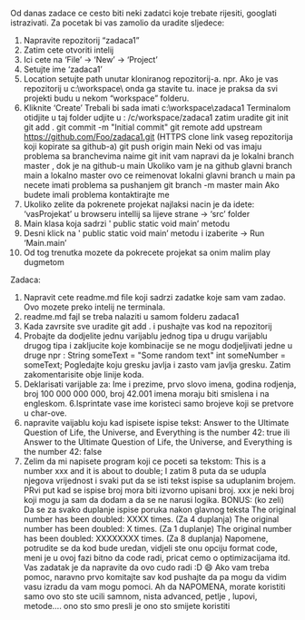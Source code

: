 Od danas zadace ce cesto biti neki zadatci koje trebate rijesiti, googlati istrazivati.
Za pocetak bi vas zamolio da uradite sljedece:
1. Napravite repozitorij “zadaca1”
2. Zatim cete otvoriti intelij
3. Ici cete na ‘File’ -> ‘New’ -> ‘Project’
4. Setujte ime ‘zadaca1’
5. Location setujte path unutar kloniranog repozitorij-a.
   npr. Ako je vas repozitorij u c:\workspace\ onda ga stavite tu.
   inace je praksa da svi projekti budu u nekom “workspace” folderu.
6. Kliknite ‘Create’
   Trebali bi sada imati c:\workspace\zadaca1
   Terminalom otidjite u taj folder
   udjite u : /c/workspace/zadaca1
   zatim uradite
   git init
   git add .
   git commit -m "Initial commit"
   git remote add upstream https://github.com/Foo/zadaca1.git  (HTTPS clone link vaseg repozitorija koji kopirate sa github-a)
   git push origin main
   Neki od vas imaju problema sa branchevima naime git init vam napravi da je lokalni branch master , dok je na github-u main
   Ukoliko vam je na github glavni branch main a lokalno master ovo ce reimenovat lokalni glavni branch u main pa necete imati problema sa pushanjem
   git branch -m master main
   Ako budete imali problema kontaktirajte me
8. Ukoliko zelite da pokrenete projekat najlaksi nacin je da idete:
   ‘vasProjekat’ u browseru intellij sa lijeve strane -> ‘src’ folder
9. Main klasa koja sadrzi ' public static void main’ metodu
10. Desni klick na ' public static void main’ metodu i izaberite -> Run ‘Main.main’
11. Od tog trenutka mozete da pokrecete projekat sa onim malim play dugmetom
    
 
Zadaca:
1. Napravit cete readme.md file koji sadrzi zadatke koje sam vam zadao. Ovo mozete preko intelij ne terminala.
2. readme.md fajl se treba nalaziti u samom folderu zadaca1
3. Kada zavrsite sve uradite
   git add .
   i pushajte vas kod na repozitorij
4. Probajte da dodjelite jednu varijablu jednog tipa u drugu varijablu drugog tipa i zakljucite koje kombinacije se ne mogu dodjeljivati jedne u druge npr :
   String someText = "Some random text"
   int someNumber = someText;
   Pogledajte koju gresku javlja i zasto vam javlja gresku.
   Zatim zakomentarisite obje linije koda.
5. Deklarisati varijable za: Ime i prezime, prvo slovo imena, godina rodjenja, broj 100 000 000 000, broj 42.001
   imena moraju biti smislena i na engleskom.
   6.Isprintate vase ime koristeci samo brojeve  koji se pretvore u char-ove.
7. napravite vaijablu koju kad ispisete ispise tekst:
   Answer to the Ultimate Question of Life, the Universe, and Everything is the number 42: true
   ili
   Answer to the Ultimate Question of Life, the Universe, and Everything is the number 42: false
8. Zelim da mi napisete program koji ce poceti sa tekstom:
   This is a number xxx and it is about to double;
   I zatim 8 puta da se udupla njegova vrijednost i svaki put da se isti tekst ispise
   sa uduplanim brojem. PRvi put kad se ispise broj mora biti izvorno upisani broj.
   xxx je neki broj koji mogu ja sam da dodam a da se ne narusi logika.
   BONUS: (ko zeli)
   Da se za svako duplanje ispise poruka nakon glavnog teksta
   The original number has been doubled: XXXX times. (Za 4 duplanja)
   The original number has been doubled: X times. (Za 1 duplanje)
   The original number has been doubled: XXXXXXXX times. (Za 8 duplanja)
   Napomene, potrudite se da kod bude uredan, vidjeli ste onu opciju format code,
   meni je u ovoj fazi bitno da code radi, pricat cemo o optimizacijama itd.
   Vas zadatak je da napravite da ovo cudo radi :D :smile:
   Ako vam treba pomoc, naravno prvo komitajte sav kod pushajte da pa mogu da vidim vasu izradu da vam mogu pomoci.
   Ah da NAPOMENA, morate koristiti samo ovo sto ste ucili samnom, nista advanced, petlje , lupovi, metode…. ono sto smo presli je ono sto smijete koristiti